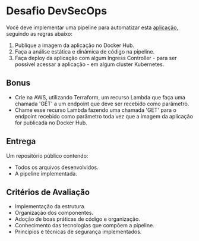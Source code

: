 # Desafio DevSecOps

Você deve implementar uma pipeline para automatizar esta [aplicação](https://github.com/anandhakumarmca/simplebloggerapp-backend), seguindo as regras abaixo:
1. Publique a imagem da aplicação no Docker Hub.
1. Faça a análise estática e dinâmica de código na pipeline.
1. Faça deploy da aplicação com algum Ingress Controller - para ser possível acessar a aplicação - em algum cluster Kubernetes.


## Bonus
+ Crie na AWS, utilizando Terraform, um recurso Lambda que faça uma chamada 'GET' a um endpoint que deve ser recebido como parâmetro.
+ Chame esse recurso Lambda fazendo uma chamada 'GET' para o endpoint recebido como parâmetro toda vez que a imagem da aplicação for publicada no Docker Hub.

## Entrega
Um repositório público contendo:
+ Todos os arquivos desenvolvidos.
+ A pipeline implementada.

## Critérios de Avaliação
+ Implementação da estrutura.
+ Organização dos componentes.
+ Adoção de boas práticas de código e organização.
+ Conhecimento das tecnologias que compõem a pipeline.
+ Princípios e técnicas de segurança implementados.